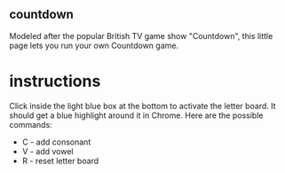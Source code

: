 ## countdown

Modeled after the popular British TV game show "Countdown", this little page lets you run your own Countdown game.

# instructions

Click inside the light blue box at the bottom to activate the letter board. It should get a blue highlight around it in Chrome. Here are the possible commands:

* C - add consonant
* V - add vowel
* R - reset letter board


